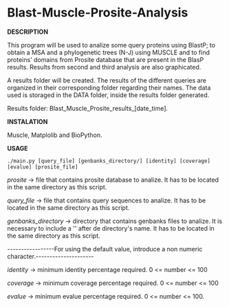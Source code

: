 # Blast-Muscle-Prosite-Analysis


**DESCRIPTION**

This program will be used to analize some query proteins using BlastP; to obtain a MSA and a phylogenetic trees (N-J) using MUSCLE and to find proteins' domains from Prosite database that are present in the BlasP results. Results from second and third analysis are also graphicated.

A results folder will be created. The results of the different queries are organized in their corresponding folder regarding their names. The data used is storaged in the DATA  folder, inside the results folder generated.

Results folder: Blast_Muscle_Prosite_results_[date_time].


**INSTALATION**

Muscle, Matplolib and BioPython.


**USAGE**

    ./main.py [query_file] [genbanks_directory/] [identity] [coverage] [evalue] [prosite_file]


*prosite* -> file that contains prosite database to analize. It has to be located in the same directory as this script.

*query_file* -> file that contains query sequences to analize. It has to be located in the same directory as this script.

*genbanks_directory* -> directory that contains genbanks files to analize. It is necessary to include a '\' after de directory's name. It has to be located in the same directory as this script.

-----------------For using the default value, introduce a non numeric character.---------------------

*identity* -> minimum identity percentage required. 0 <= number <= 100

*coverage* -> minimum coverage percentage required. 0 <= number <= 100

*evalue* -> minimum evalue percentage required. 0 <= number <= 100.

